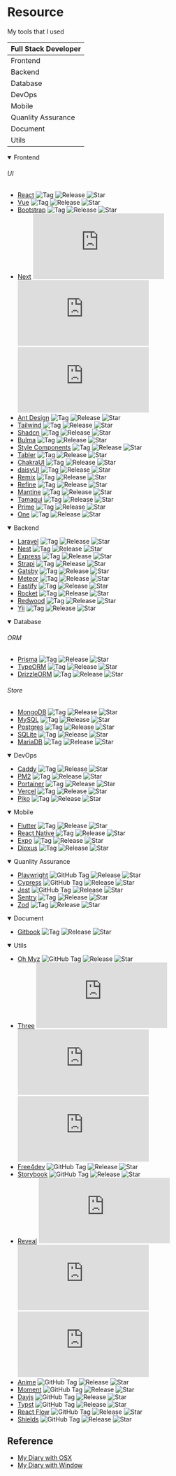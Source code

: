 # Resource

My tools that I used

|Full Stack Developer|
|--------------------|
|Frontend            |
|Backend             |
|Database            |
|DevOps              |
|Mobile              |
|Quanlity Assurance  |
|Document            |
|Utils               |

<!--Frontend-->
<details open>
  <summary>Frontend</summary>

  ###### UI
  - [React](https://github.com/facebook/react)  ![Tag](https://img.shields.io/github/v/tag/facebook/react) ![Release](https://img.shields.io/github/v/release/facebook/react) ![Star](https://img.shields.io/github/stars/facebook/react)
  - [Vue](https://github.com/vuejs/vue)  ![Tag](https://img.shields.io/github/v/tag/vuejs/vue) ![Release](https://img.shields.io/github/v/release/vuejs/vue) ![Star](https://img.shields.io/github/stars/vuejs/vue)
  - [Bootstrap](https://github.com/twbs/bootstrap)  ![Tag](https://img.shields.io/github/v/tag/twbs/bootstrap) ![Release](https://img.shields.io/github/v/release/twbs/bootstrap) ![Star](https://img.shields.io/github/stars/twbs/bootstrap)
  - [Next](https://github.com/vercel/next.js)  ![Tag](https://img.shields.io/github/v/tag/vercel/next.js) ![Release](https://img.shields.io/github/v/release/vercel/next.js) ![Star](https://img.shields.io/github/stars/vercel/next.js)
  - [Ant Design](https://github.com/ant-design/ant-design)  ![Tag](https://img.shields.io/github/v/tag/ant-design/ant-design) ![Release](https://img.shields.io/github/v/release/ant-design/ant-design) ![Star](https://img.shields.io/github/stars/ant-design/ant-design)
  - [Tailwind](https://github.com/tailwindlabs/tailwindcss)  ![Tag](https://img.shields.io/github/v/tag/tailwindlabs/tailwindcss) ![Release](https://img.shields.io/github/v/release/tailwindlabs/tailwindcss) ![Star](https://img.shields.io/github/stars/tailwindlabs/tailwindcss)
  - [Shadcn](https://github.com/shadcn-ui/ui)  ![Tag](https://img.shields.io/github/v/tag/shadcn-ui/ui) ![Release](https://img.shields.io/github/v/release/shadcn-ui/ui) ![Star](https://img.shields.io/github/stars/shadcn-ui/ui)
  - [Bulma](https://github.com/jgthms/bulma)  ![Tag](https://img.shields.io/github/v/tag/jgthms/bulma) ![Release](https://img.shields.io/github/v/release/jgthms/bulma) ![Star](https://img.shields.io/github/stars/jgthms/bulma)
  - [Style Components](https://github.com/styled-components/styled-components)  ![Tag](https://img.shields.io/github/v/tag/styled-components/styled-components) ![Release](https://img.shields.io/github/v/release/styled-components/styled-components) ![Star](https://img.shields.io/github/stars/styled-components/styled-components)
  - [Tabler](https://github.com/tabler/tabler)  ![Tag](https://img.shields.io/github/v/tag/tabler/tabler) ![Release](https://img.shields.io/github/v/release/tabler/tabler) ![Star](https://img.shields.io/github/stars/tabler/tabler)
  - [ChakraUI](https://github.com/chakra-ui/chakra-ui)  ![Tag](https://img.shields.io/github/v/tag/chakra-ui/chakra-ui) ![Release](https://img.shields.io/github/v/release/chakra-ui/chakra-ui) ![Star](https://img.shields.io/github/stars/chakra-ui/chakra-ui)
  - [daisyUI](https://github.com/saadeghi/daisyui)  ![Tag](https://img.shields.io/github/v/tag/saadeghi/daisyui) ![Release](https://img.shields.io/github/v/release/saadeghi/daisyui) ![Star](https://img.shields.io/github/stars/saadeghi/daisyui)
  - [Remix](https://github.com/remix-run/remix)  ![Tag](https://img.shields.io/github/v/tag/remix-run/remix) ![Release](https://img.shields.io/github/v/release/remix-run/remix) ![Star](https://img.shields.io/github/stars/remix-run/remix)
  - [Refine](https://github.com/refinedev/refine)  ![Tag](https://img.shields.io/github/v/tag/refinedev/refine) ![Release](https://img.shields.io/github/v/release/refinedev/refine) ![Star](https://img.shields.io/github/stars/refinedev/refine)
  - [Mantine](https://github.com/mantinedev/mantine)  ![Tag](https://img.shields.io/github/v/tag/mantinedev/mantine) ![Release](https://img.shields.io/github/v/release/mantinedev/mantine) ![Star](https://img.shields.io/github/stars/mantinedev/mantine)
  - [Tamagui](https://github.com/tamagui/tamagui)  ![Tag](https://img.shields.io/github/v/tag/tamagui/tamagui) ![Release](https://img.shields.io/github/v/release/tamagui/tamagui) ![Star](https://img.shields.io/github/stars/tamagui/tamagui)
  - [Prime](https://github.com/primefaces/primereact)  ![Tag](https://img.shields.io/github/v/tag/primefaces/primereact) ![Release](https://img.shields.io/github/v/release/primefaces/primereact) ![Star](https://img.shields.io/github/stars/primefaces/primereact)
  - [One](https://github.com/onejs/one)  ![Tag](https://img.shields.io/github/v/tag/onejs/one) ![Release](https://img.shields.io/github/v/release/onejs/one) ![Star](https://img.shields.io/github/stars/onejs/one)
</details>

<!--backend-->
<details open>
  <summary>Backend</summary>

  - [Laravel](https://github.com/laravel/laravel)  ![Tag](https://img.shields.io/github/v/tag/laravel/laravel) ![Release](https://img.shields.io/github/v/release/laravel/laravel) ![Star](https://img.shields.io/github/stars/laravel/laravel)
  - [Nest](https://github.com/nestjs/nest)  ![Tag](https://img.shields.io/github/v/tag/nestjs/nest) ![Release](https://img.shields.io/github/v/release/nestjs/nest) ![Star](https://img.shields.io/github/stars/nestjs/nest)
  - [Express](https://github.com/expressjs/express)  ![Tag](https://img.shields.io/github/v/tag/expressjs/express) ![Release](https://img.shields.io/github/v/release/expressjs/express) ![Star](https://img.shields.io/github/stars/expressjs/express)
  - [Strapi](https://github.com/strapi/strapi)  ![Tag](https://img.shields.io/github/v/tag/strapi/strapi) ![Release](https://img.shields.io/github/v/release/strapi/strapi) ![Star](https://img.shields.io/github/stars/strapi/strapi)
  - [Gatsby](https://github.com/gatsbyjs/gatsby)  ![Tag](https://img.shields.io/github/v/tag/gatsbyjs/gatsby) ![Release](https://img.shields.io/github/v/release/gatsbyjs/gatsby) ![Star](https://img.shields.io/github/stars/gatsbyjs/gatsby)
  - [Meteor](https://github.com/meteor/meteor)  ![Tag](https://img.shields.io/github/v/tag/meteor/meteor) ![Release](https://img.shields.io/github/v/release/meteor/meteor) ![Star](https://img.shields.io/github/stars/meteor/meteor)
  - [Fastify](https://github.com/fastify/fastify)  ![Tag](https://img.shields.io/github/v/tag/fastify/fastify) ![Release](https://img.shields.io/github/v/release/fastify/fastify) ![Star](https://img.shields.io/github/stars/fastify/fastify)
  - [Rocket](https://github.com/rwf2/Rocket)  ![Tag](https://img.shields.io/github/v/tag/rwf2/Rocket) ![Release](https://img.shields.io/github/v/release/rwf2/Rocket) ![Star](https://img.shields.io/github/stars/rwf2/Rocket)
  - [Redwood](https://github.com/redwoodjs/redwood)  ![Tag](https://img.shields.io/github/v/tag/redwoodjs/redwood) ![Release](https://img.shields.io/github/v/release/redwoodjs/redwood) ![Star](https://img.shields.io/github/stars/redwoodjs/redwood)
  - [Yii](https://github.com/yiisoft/yii2)  ![Tag](https://img.shields.io/github/v/tag/yiisoft/yii2) ![Release](https://img.shields.io/github/v/release/yiisoft/yii2) ![Star](https://img.shields.io/github/stars/yiisoft/yii2)
</details>

<!--Database-->
<details open>
  <summary>Database</summary>

  ###### ORM
  - [Prisma](https://github.com/prisma/prisma)  ![Tag](https://img.shields.io/github/v/tag/prisma/prisma) ![Release](https://img.shields.io/github/v/release/prisma/prisma) ![Star](https://img.shields.io/github/stars/prisma/prisma)
  - [TypeORM](https://github.com/typeorm/typeorm)  ![Tag](https://img.shields.io/github/v/tag/typeorm/typeorm) ![Release](https://img.shields.io/github/v/release/typeorm/typeorm) ![Star](https://img.shields.io/github/stars/typeorm/typeorm)
  - [DrizzleORM](https://github.com/drizzle-team/drizzle-orm)  ![Tag](https://img.shields.io/github/v/tag/drizzle-team/drizzle-orm) ![Release](https://img.shields.io/github/v/release/drizzle-team/drizzle-orm) ![Star](https://img.shields.io/github/stars/drizzle-team/drizzle-orm)

  ###### Store
  - [MongoDB](https://github.com/mongodb/mongo)  ![Tag](https://img.shields.io/github/v/tag/mongodb/mongo) ![Release](https://img.shields.io/github/v/release/mongodb/mongo) ![Star](https://img.shields.io/github/stars/mongodb/mongo)
  - [MySQL](https://github.com/mysqljs/mysql)  ![Tag](https://img.shields.io/github/v/tag/mysqljs/mysql) ![Release](https://img.shields.io/github/v/release/mysqljs/mysql) ![Star](https://img.shields.io/github/stars/mysqljs/mysql)
  - [Postgres](https://github.com/postgres/postgres)  ![Tag](https://img.shields.io/github/v/tag/postgres/postgres) ![Release](https://img.shields.io/github/v/release/postgres/postgres) ![Star](https://img.shields.io/github/stars/postgres/postgres)
  - [SQLite](https://github.com/sqlite/sqlite)  ![Tag](https://img.shields.io/github/v/tag/sqlite/sqlite) ![Release](https://img.shields.io/github/v/release/sqlite/sqlite) ![Star](https://img.shields.io/github/stars/sqlite/sqlite)
  - [MariaDB](https://github.com/MariaDB/server)  ![Tag](https://img.shields.io/github/v/tag/MariaDB/server) ![Release](https://img.shields.io/github/v/release/MariaDB/server) ![Star](https://img.shields.io/github/stars/MariaDB/server)
</details>

<!--DevOps-->
<details open>
  <summary>DevOps</summary>

  - [Caddy](https://github.com/caddyserver/caddy)  ![Tag](https://img.shields.io/github/v/tag/caddyserver/caddy) ![Release](https://img.shields.io/github/v/release/caddyserver/caddy) ![Star](https://img.shields.io/github/stars/caddyserver/caddy)
  - [PM2](https://github.com/Unitech/pm2)  ![Tag](https://img.shields.io/github/v/tag/Unitech/pm2) ![Release](https://img.shields.io/github/v/release/Unitech/pm2) ![Star](https://img.shields.io/github/stars/Unitech/pm2)
  - [Portainer](https://github.com/portainer/portainer)  ![Tag](https://img.shields.io/github/v/tag/portainer/portainer) ![Release](https://img.shields.io/github/v/release/portainer/portainer) ![Star](https://img.shields.io/github/stars/portainer/portainer)
  - [Vercel](https://github.com/vercel/vercel)  ![Tag](https://img.shields.io/github/v/tag/vercel/vercel) ![Release](https://img.shields.io/github/v/release/vercel/vercel) ![Star](https://img.shields.io/github/stars/vercel/vercel)
  - [Piko](https://github.com/andydunstall/piko)  ![Tag](https://img.shields.io/github/v/tag/andydunstall/piko) ![Release](https://img.shields.io/github/v/release/andydunstall/piko) ![Star](https://img.shields.io/github/stars/andydunstall/piko)
</details>

<!--mobile-->
<details open>
  <summary>Mobile</summary>
  
  - [Flutter](https://github.com/flutter/flutter)  ![Tag](https://img.shields.io/github/v/tag/flutter/flutter) ![Release](https://img.shields.io/github/v/release/flutter/flutter) ![Star](https://img.shields.io/github/stars/flutter/flutter)
  - [React Native](https://github.com/facebook/react-native)  ![Tag](https://img.shields.io/github/v/tag/facebook/react-native) ![Release](https://img.shields.io/github/v/release/facebook/react-native) ![Star](https://img.shields.io/github/stars/facebook/react-native)
  - [Expo](https://github.com/expo/expo)  ![Tag](https://img.shields.io/github/v/tag/expo/expo) ![Release](https://img.shields.io/github/v/release/expo/expo) ![Star](https://img.shields.io/github/stars/expo/expo)
  - [Dioxus](https://github.com/DioxusLabs/dioxus)  ![Tag](https://img.shields.io/github/v/tag/DioxusLabs/dioxus) ![Release](https://img.shields.io/github/v/release/DioxusLabs/dioxus) ![Star](https://img.shields.io/github/stars/DioxusLabs/dioxus)
</details>

<!--Quanlity Assurance-->
<details open>
  <summary>Quanlity Assurance</summary>

  - [Playwright](https://github.com/microsoft/playwright) ![GitHub Tag](https://img.shields.io/github/v/tag/microsoft/playwright) ![Release](https://img.shields.io/github/v/release/microsoft/playwright) ![Star](https://img.shields.io/github/stars/microsoft/playwright)
  - [Cypress](https://github.com/cypress-io/cypress) ![GitHub Tag](https://img.shields.io/github/v/tag/cypress-io/cypress) ![Release](https://img.shields.io/github/v/release/cypress-io/cypress) ![Star](https://img.shields.io/github/stars/cypress-io/cypress)
  - [Jest](https://github.com/jestjs/jest) ![GitHub Tag](https://img.shields.io/github/v/tag/jestjs/jest) ![Release](https://img.shields.io/github/v/release/jestjs/jest) ![Star](https://img.shields.io/github/stars/jestjs/jest)
  - [Sentry](https://github.com/getsentry/sentry)  ![Tag](https://img.shields.io/github/v/tag/getsentry/sentry) ![Release](https://img.shields.io/github/v/release/getsentry/sentry) ![Star](https://img.shields.io/github/stars/getsentry/sentry)
  - [Zod](https://github.com/colinhacks/zod)  ![Tag](https://img.shields.io/github/v/tag/colinhacks/zod) ![Release](https://img.shields.io/github/v/release/colinhacks/zod) ![Star](https://img.shields.io/github/stars/colinhacks/zod)
</details>

<!--Document-->
<details open>
  <summary>Document</summary>

  - [Gitbook](https://github.com/GitbookIO/gitbook)  ![Tag](https://img.shields.io/github/v/tag/GitbookIO/gitbook) ![Release](https://img.shields.io/github/v/release/GitbookIO/gitbook) ![Star](https://img.shields.io/github/stars/GitbookIO/gitbook)
</details>

<!--Utils-->
<details open>
  <summary>Utils</summary>

  - [Oh Myz](https://github.com/ohmyzsh/ohmyzsh) ![GitHub Tag](https://img.shields.io/github/v/tag/ohmyzsh/ohmyzsh) ![Release](https://img.shields.io/github/v/release/ohmyzsh/ohmyzsh) ![Star](https://img.shields.io/github/stars/ohmyzsh/ohmyzsh)
  - [Three](https://github.com/mrdoob/three.js) ![GitHub Tag](https://img.shields.io/github/v/tag/mrdoob/three.js) ![Release](https://img.shields.io/github/v/release/mrdoob/three.js) ![Star](https://img.shields.io/github/stars/mrdoob/three.js)
  - [Free4dev](https://github.com/ripienaar/free-for-dev) ![GitHub Tag](https://img.shields.io/github/v/tag/ripienaar/free-for-dev) ![Release](https://img.shields.io/github/v/release/ripienaar/free-for-dev) ![Star](https://img.shields.io/github/stars/ripienaar/free-for-dev)
  - [Storybook](https://github.com/storybookjs/storybook) ![GitHub Tag](https://img.shields.io/github/v/tag/storybookjs/storybook) ![Release](https://img.shields.io/github/v/release/storybookjs/storybook) ![Star](https://img.shields.io/github/stars/storybookjs/storybook)
  - [Reveal](https://github.com/hakimel/reveal.js) ![GitHub Tag](https://img.shields.io/github/v/tag/hakimel/reveal.js) ![Release](https://img.shields.io/github/v/release/hakimel/reveal.js) ![Star](https://img.shields.io/github/stars/hakimel/reveal.js)
  - [Anime](https://github.com/juliangarnier/anime) ![GitHub Tag](https://img.shields.io/github/v/tag/juliangarnier/anime) ![Release](https://img.shields.io/github/v/release/juliangarnier/anime) ![Star](https://img.shields.io/github/stars/juliangarnier/anime)
  - [Moment](https://github.com/moment/moment) ![GitHub Tag](https://img.shields.io/github/v/tag/moment/moment) ![Release](https://img.shields.io/github/v/release/moment/moment) ![Star](https://img.shields.io/github/stars/moment/moment)
  - [Dayjs](https://github.com/iamkun/dayjs) ![GitHub Tag](https://img.shields.io/github/v/tag/iamkun/dayjs) ![Release](https://img.shields.io/github/v/release/iamkun/dayjs) ![Star](https://img.shields.io/github/stars/iamkun/dayjs)
  - [Typst](https://github.com/typst/typst) ![GitHub Tag](https://img.shields.io/github/v/tag/typst/typst) ![Release](https://img.shields.io/github/v/release/typst/typst) ![Star](https://img.shields.io/github/stars/typst/typst)
  - [React Flow](https://github.com/xyflow/xyflow) ![GitHub Tag](https://img.shields.io/github/v/tag/xyflow/xyflow) ![Release](https://img.shields.io/github/v/release/xyflow/xyflow) ![Star](https://img.shields.io/github/stars/xyflow/xyflow)
  - [Shields](https://github.com/badges/shields) ![GitHub Tag](https://img.shields.io/github/v/tag/badges/shields) ![Release](https://img.shields.io/github/v/release/badges/shields) ![Star](https://img.shields.io/github/stars/badges/shields)
</details>

## Reference
- [My Diary with OSX](https://github.com/prawee/my-daily-tools-osx)
- [My Diary with Window](https://github.com/prawee/my-daily-tools-win)
